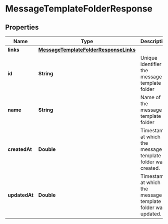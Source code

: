 

# MessageTemplateFolderResponse


## Properties

| Name | Type | Description | Notes |
|------------ | ------------- | ------------- | -------------|
|**links** | [**MessageTemplateFolderResponseLinks**](MessageTemplateFolderResponseLinks.md) |  |  [optional] |
|**id** | **String** | Unique identifier of the message template folder |  [optional] |
|**name** | **String** | Name of the message template folder |  [optional] |
|**createdAt** | **Double** | Timestamp at which the message template folder was created. |  [optional] |
|**updatedAt** | **Double** | Timestamp at which the message template folder was updated. |  [optional] |



